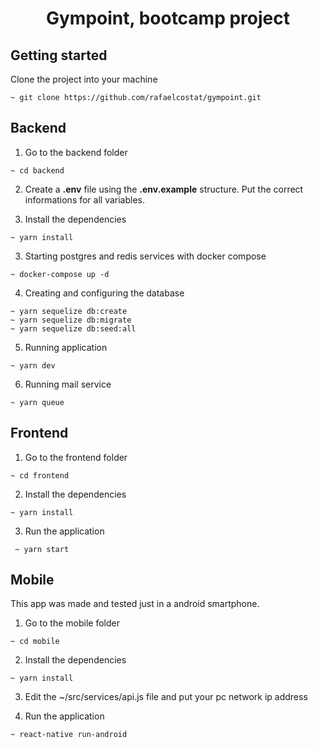<h1 align="center">
  Gympoint, bootcamp project
</h1>

## Getting started
Clone the project into your machine
```console
~ git clone https://github.com/rafaelcostat/gympoint.git
```

## Backend 
1. Go to the backend folder
```console
~ cd backend
```

2. Create a **.env** file using the **.env.example** structure. Put the correct informations for all variables.

3. Install the dependencies
```console
~ yarn install
```

3. Starting postgres and redis services with docker compose
 ```console
~ docker-compose up -d
 ```

4. Creating and configuring the database
```console
~ yarn sequelize db:create
~ yarn sequelize db:migrate
~ yarn sequelize db:seed:all
```

5. Running application
```console
~ yarn dev
```

6. Running mail service
```console
~ yarn queue
```

## Frontend
1. Go to the frontend folder
```console
~ cd frontend
```

2. Install the dependencies
```console
~ yarn install
```

3. Run the application
```console
 ~ yarn start
```

## Mobile

This app was made and tested just in a android smartphone.

1. Go to the mobile folder
```console
~ cd mobile
```

2. Install the dependencies
```console
~ yarn install
```

3. Edit the ~/src/services/api.js file and put your pc network ip address


4. Run the application
```console
~ react-native run-android
```